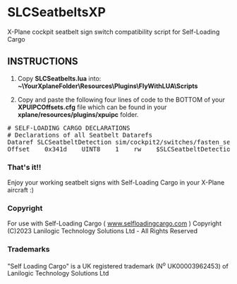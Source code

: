 # SLCSeatbeltsXP
X-Plane cockpit seatbelt sign switch compatibility script for Self-Loading Cargo

## INSTRUCTIONS ##
1) Copy **SLCSeatbelts.lua** into:
**~\YourXplaneFolder\Resources\Plugins\FlyWithLUA\Scripts**

2) Copy and paste the following four lines of code to the BOTTOM of your 
**XPUIPCOffsets.cfg** file which can be found in your **xplane/resources/plugins/xpuipc** folder.

<pre>
# SELF-LOADING CARGO DECLARATIONS
# Declarations of all Seatbelt Datarefs
Dataref SLCSeatbeltDetection sim/cockpit2/switches/fasten_seat_belts int
Offset    0x341d    UINT8    1    rw    $SLCSeatbeltDetection 0 > 
</pre>

### That's it!! ###
Enjoy your working seatbelt signs with Self-Loading Cargo in your X-Plane aircraft :)

### Copyright ###
For use with Self-Loading Cargo ( www.selfloadingcargo.com )
Copyright (C)2023 Lanilogic Technology Solutions Ltd - All Rights Reserved

### Trademarks ###
"Self Loading Cargo" is a UK registered trademark (N<sup>o</sup> UK00003962453) of Lanilogic Technology Solutions Ltd
